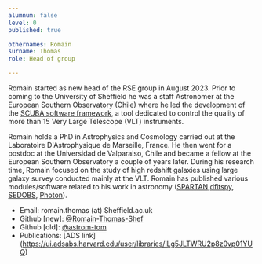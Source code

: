 ```yaml
---
alumnum: false
level: 0
published: true

othernames: Romain
surname: Thomas
role: Head of group

---
```


Romain started as new head of the RSE group in August 2023. Prior to coming to the University of Sheffield he was a staff Astronomer at the European Southern Observatory (Chile) where he led the development of the [SCUBA software framework](https://ui.adsabs.harvard.edu/abs/2020SPIE11449E..0CT/abstract), a tool dedicated to control the quality of more than 15 Very Large Telescope (VLT) instruments.

Romain holds a PhD in Astrophysics and Cosmology carried out at the Laboratoire D'Astrophysique de Marseille, France. He then went for a postdoc at the Universidad de Valparaiso, Chile and became a fellow at the European Southern Observatory a couple of years later. During his research time, Romain focused on the study of high redshift galaxies using large galaxy survey conducted mainly at the VLT. Romain has published various modules/software related to his work in astronomy ([SPARTAN](https://ui.adsabs.harvard.edu/abs/2021A%26C....3400427T/abstract),[dfitspy](https://astrom-tom.github.io/dfitspy/build/html/index.html), [SEDOBS](https://ui.adsabs.harvard.edu/abs/2020A%26C....3000354T/abstract), [Photon](https://astrom-tom.github.io/Photon/build/html/index.html)).

* Email: romain.thomas (at) Sheffield.ac.uk
* Github [new]: [@Romain-Thomas-Shef](https://github.com/Romain-Thomas-Shef)
* Github [old]: [@astrom-tom](https://github.com/astrom-tom)
* Publications: [ADS link] (https://ui.adsabs.harvard.edu/user/libraries/lLg5JLTWRU2p8z0vp01YUQ) 
